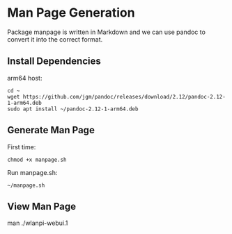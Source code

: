 # Man Page Generation

Package manpage is written in Markdown and we can use pandoc to convert it into the correct format.

## Install Dependencies

arm64 host: 

```
cd ~
wget https://github.com/jgm/pandoc/releases/download/2.12/pandoc-2.12-1-arm64.deb
sudo apt install ~/pandoc-2.12-1-arm64.deb
```

## Generate Man Page

First time:

```
chmod +x manpage.sh
```

Run manpage.sh:

```
~/manpage.sh
```

## View Man Page

man ./wlanpi-webui.1
